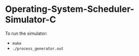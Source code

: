 # Operating-System-Scheduler-Simulator-C

  To run the simulator:<Br>
  -  `make` <br>
  -  `./process_generator.out`
